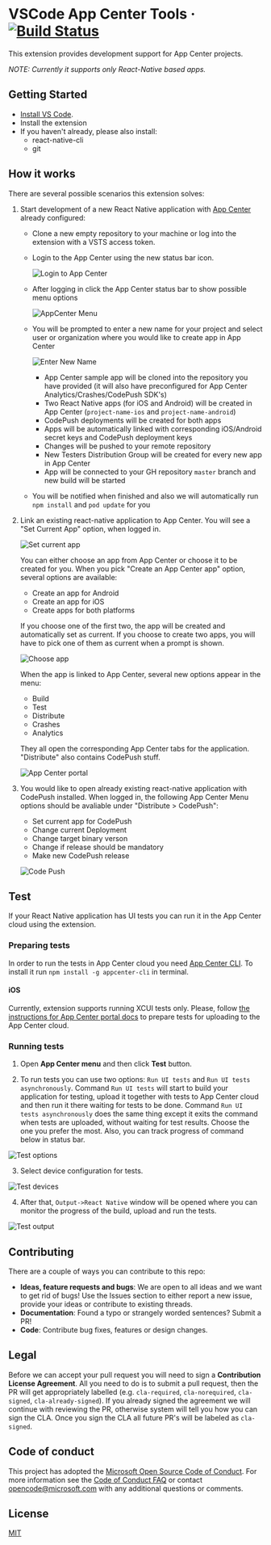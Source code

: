 # VSCode App Center Tools &middot; [![Build Status](https://msmobilecenter.visualstudio.com/_apis/public/build/definitions/d7809725-8fd7-4b76-8022-ebb8720603f6/2854/badge)](https://msmobilecenter.visualstudio.com/Patricks%20Sandbox/_build/index?definitionId=2854)
This extension provides development support for App Center projects. 

_NOTE: Currently it supports only React-Native based apps._

## Getting Started
* [Install VS Code](https://code.visualstudio.com).
* Install the extension
* If you haven't already, please also install:
    * react-native-cli
    * git


## How it works
There are several possible scenarios this extension solves:

1. Start development of a new React Native application with [App Center](https://appcenter.ms) already configured:
    * Clone a new empty repository to your machine or log into the extension with a VSTS access token.
    * Login to the App Center using the new status bar icon.

        ![Login to App Center](images/appcenter-login.png)
    * After logging in click the App Center status bar to show possible menu options

        ![AppCenter Menu](images/appcenter-start-new-idea.png)
    * You will be prompted to enter a new name for your project and select user or organization where you would like to create app in App Center

        ![Enter New Name](images/appcenter-enter-new-name.png)
        * App Center sample app will be cloned into the repository you have provided (it will also have preconfigured for App Center Analytics/Crashes/CodePush SDK's)
        * Two React Native apps (for iOS and Android) will be created in App Center (`project-name-ios` and `project-name-android`)
        * CodePush deployments will be created for both apps
        * Apps will be automatically linked with corresponding iOS/Android secret keys and CodePush deployment keys
        * Changes will be pushed to your remote repository
        * New Testers Distribution Group will be created for every new app in App Center
        * App will be connected to your GH repository `master` branch and new build will be started 
    * You will be notified when finished and also we will automatically run `npm install` and `pod update` for you

2. Link an existing react-native application to App Center. 
    You will see a "Set Current App" option, when logged in.

    ![Set current app](images/appcenter-set-current-app.png)

    You can either choose an app from App Center or choose it to be created for you.
    When you pick "Create an App Center app" option, several options are available:
    * Create an app for Android
    * Create an app for iOS
    * Create apps for both platforms

    If you choose one of the first two, the app will be created and automatically set as current. If you choose to create two apps, you will have to pick one of them as current when a prompt is shown.

    ![Choose app](images/appcenter-choose-app.png)

    When the app is linked to App Center, several new options appear in the menu:
    * Build
    * Test
    * Distribute
    * Crashes
    * Analytics

    They all open the corresponding App Center tabs for the application. "Distribute" also contains CodePush stuff.

    ![App Center portal](images/appcenter-portal.png)

3. You would like to open already existing react-native application with CodePush installed. When logged in, the following App Center Menu options should be avaliable under "Distribute > CodePush":
    * Set current app for CodePush
    * Change current Deployment
    * Change target binary verson 
    * Change if release should be mandatory
    * Make new CodePush release

    ![Code Push](images/appcenter-code-push.png)

## Test

If your React Native application has UI tests you can run it in the App Center cloud using the extension.

### Preparing tests

In order to run the tests in App Center cloud you need [App Center CLI](https://github.com/Microsoft/appcenter-cli). To install it run `npm install -g appcenter-cli` in terminal.

#### iOS
Currently, extension supports running XCUI tests only. Please, follow [the instructions for App Center portal docs](https://docs.microsoft.com/en-us/appcenter/test-cloud/preparing-for-upload/xcuitest) to prepare tests for uploading to the App Center cloud. 


### Running tests

1. Open **App Center menu** and then click **Test** button. 

2. To run tests you can use two options: `Run UI tests` and `Run UI tests asynchronously`. Command `Run UI tests` will start to build your application for testing, upload it together with tests to App Center cloud and then run it there waiting for tests to be done. Command `Run UI tests asynchronously` does the same thing except it exits the command when tests are uploaded, without waiting for test results. Choose the one you prefer the most. Also, you can track progress of command below in status bar.

![Test options](images/appcenter-test-options.png)

3. Select device configuration for tests.

![Test devices](images/appcenter-test-devices.png)

4. After that, `Output->React Native` window will be opened where you can monitor the progress of the build, upload and run the tests.

![Test output](images/appcenter-test-output.png)

## Contributing
There are a couple of ways you can contribute to this repo:

- **Ideas, feature requests and bugs**: We are open to all ideas and we want to get rid of bugs! Use the Issues section to either report a new issue, provide your ideas or contribute to existing threads.
- **Documentation**: Found a typo or strangely worded sentences? Submit a PR!
- **Code**: Contribute bug fixes, features or design changes.

## Legal
Before we can accept your pull request you will need to sign a **Contribution License Agreement**. All you need to do is to submit a pull request, then the PR will get appropriately labelled (e.g. `cla-required`, `cla-norequired`, `cla-signed`, `cla-already-signed`). If you already signed the agreement we will continue with reviewing the PR, otherwise system will tell you how you can sign the CLA. Once you sign the CLA all future PR's will be labeled as `cla-signed`.

## Code of conduct
This project has adopted the [Microsoft Open Source Code of Conduct](https://opensource.microsoft.com/codeofconduct/). For more information see the [Code of Conduct FAQ](https://opensource.microsoft.com/codeofconduct/faq/) or contact [opencode@microsoft.com](mailto:opencode@microsoft.com) with any additional questions or comments.

## License
[MIT](LICENSE.md)
